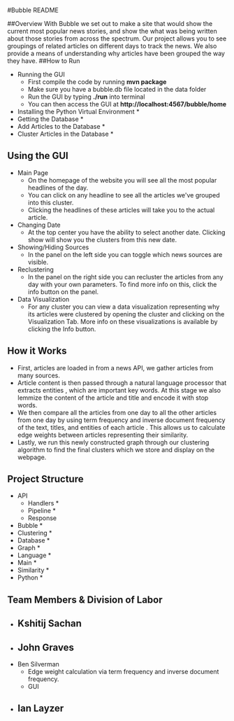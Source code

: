 #Bubble README

##Overview
With Bubble we set out to make a site that would show the current most popular news stories, and
 show the what was being written about those stories from across the spectrum. Our project allows
  you to see groupings of related articles on different days to track the news. We also provide a
   means of understanding why articles have been grouped the way they have. 
##How to Run
* Running the GUI
    * First compile the code by running **mvn package**
    * Make sure you have a bubble.db file located in the data folder
    * Run the GUI by typing **./run** into terminal
    * You can then access the GUI at **http://localhost:4567/bubble/home**
* Installing the Python Virtual Environment
    * 
* Getting the Database
    * 
* Add Articles to the Database
    *
* Cluster Articles in the Database
    * 
## Using the GUI
* Main Page
    * On the homepage of the website you will see all the most popular headlines of the day.
    * You can click on any headline to see all the articles we've grouped into this cluster.
    * Clicking the headlines of these articles will take you to the actual article.
* Changing Date
    * At the top center you have the ability to select another date. Clicking show will show you
     the clusters from this new date.
* Showing/Hiding Sources
    * In the panel on the left side you can toggle which news sources are visible.
* Reclustering
    * In the panel on the right side you can recluster the articles from any day with your own
     parameters. To find more info on this, click the info button on the panel.
* Data Visualization
    * For any cluster you can view a data visualization representing why its articles were
     clustered by opening the cluster and clicking on the Visualization Tab. More info on these
      visualizations is available by clicking the Info button.
## How it Works
* First, articles are loaded in from a news API, we gather articles from many sources.
* Article content is then passed through a natural language processor that extracts entities
, which are important key words. At this stage we also lemmize the content of the article and
 title and encode it with stop words.
 * We then compare all the articles from one day to all the other articles from one day by using
  term frequency and inverse document frequency of the text, titles, and entities of each article
  . This allows us to calculate edge weights between articles representing their similarity. 
* Lastly, we run this newly constructed graph through our clustering algorithm to find the final
 clusters which we store and display on the webpage.
## Project Structure
* API
    * Handlers
        *
    * Pipeline
        *
    * Response
* Bubble
    *
* Clustering
    *
* Database
    *
* Graph
    *
* Language
    *
* Main
    *
* Similarity
    *
* Python
    *
## Team Members & Division of Labor
- Kshitij Sachan
    - 
- John Graves
    - 
- Ben Silverman
    - Edge weight calculation via term frequency and inverse document frequency.
    - GUI
- Ian Layzer
    - 
